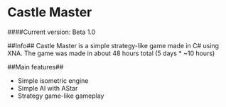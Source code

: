 Castle Master
=============

####Current version: Beta 1.0

##Info##
Castle Master is a simple strategy-like game made in C# using XNA.
The game was made in about 48 hours total (5 days * ~10 hours)

##Main features##
* Simple isometric engine
* Simple AI with AStar
* Strategy game-like gameplay

